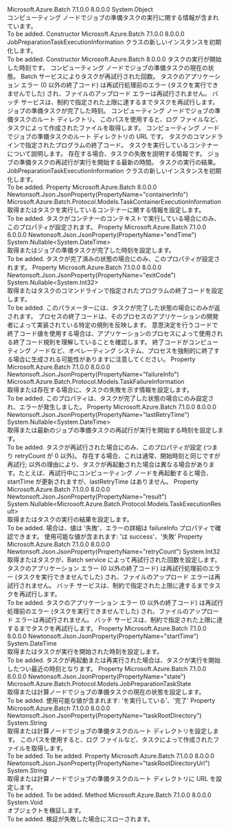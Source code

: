 <Type Name="JobPreparationTaskExecutionInformation" FullName="Microsoft.Azure.Batch.Protocol.Models.JobPreparationTaskExecutionInformation">
  <TypeSignature Language="C#" Value="public class JobPreparationTaskExecutionInformation" />
  <TypeSignature Language="ILAsm" Value=".class public auto ansi beforefieldinit JobPreparationTaskExecutionInformation extends System.Object" />
  <TypeSignature Language="DocId" Value="T:Microsoft.Azure.Batch.Protocol.Models.JobPreparationTaskExecutionInformation" />
  <TypeSignature Language="VB.NET" Value="Public Class JobPreparationTaskExecutionInformation" />
  <TypeSignature Language="F#" Value="type JobPreparationTaskExecutionInformation = class" />
  <AssemblyInfo>
    <AssemblyName>Microsoft.Azure.Batch</AssemblyName>
    <AssemblyVersion>7.1.0.0</AssemblyVersion>
    <AssemblyVersion>8.0.0.0</AssemblyVersion>
  </AssemblyInfo>
  <Base>
    <BaseTypeName>System.Object</BaseTypeName>
  </Base>
  <Interfaces />
  <Docs>
    <summary>
            コンピューティング ノードでジョブの準備タスクの実行に関する情報が含まれています。
            </summary>
    <remarks>To be added.</remarks>
  </Docs>
  <Members>
    <Member MemberName=".ctor">
      <MemberSignature Language="C#" Value="public JobPreparationTaskExecutionInformation ();" />
      <MemberSignature Language="ILAsm" Value=".method public hidebysig specialname rtspecialname instance void .ctor() cil managed" />
      <MemberSignature Language="DocId" Value="M:Microsoft.Azure.Batch.Protocol.Models.JobPreparationTaskExecutionInformation.#ctor" />
      <MemberSignature Language="VB.NET" Value="Public Sub New ()" />
      <MemberType>Constructor</MemberType>
      <AssemblyInfo>
        <AssemblyName>Microsoft.Azure.Batch</AssemblyName>
        <AssemblyVersion>7.1.0.0</AssemblyVersion>
        <AssemblyVersion>8.0.0.0</AssemblyVersion>
      </AssemblyInfo>
      <Parameters />
      <Docs>
        <summary>
            JobPreparationTaskExecutionInformation クラスの新しいインスタンスを初期化します。
            </summary>
        <remarks>To be added.</remarks>
      </Docs>
    </Member>
    <Member MemberName=".ctor">
      <MemberSignature Language="C#" Value="public JobPreparationTaskExecutionInformation (DateTime startTime, Microsoft.Azure.Batch.Protocol.Models.JobPreparationTaskState state, int retryCount, Nullable&lt;DateTime&gt; endTime = null, string taskRootDirectory = null, string taskRootDirectoryUrl = null, Nullable&lt;int&gt; exitCode = null, Microsoft.Azure.Batch.Protocol.Models.TaskContainerExecutionInformation containerInfo = null, Microsoft.Azure.Batch.Protocol.Models.TaskFailureInformation failureInfo = null, Nullable&lt;DateTime&gt; lastRetryTime = null, Nullable&lt;Microsoft.Azure.Batch.Protocol.Models.TaskExecutionResult&gt; result = null);" />
      <MemberSignature Language="ILAsm" Value=".method public hidebysig specialname rtspecialname instance void .ctor(valuetype System.DateTime startTime, valuetype Microsoft.Azure.Batch.Protocol.Models.JobPreparationTaskState state, int32 retryCount, valuetype System.Nullable`1&lt;valuetype System.DateTime&gt; endTime, string taskRootDirectory, string taskRootDirectoryUrl, valuetype System.Nullable`1&lt;int32&gt; exitCode, class Microsoft.Azure.Batch.Protocol.Models.TaskContainerExecutionInformation containerInfo, class Microsoft.Azure.Batch.Protocol.Models.TaskFailureInformation failureInfo, valuetype System.Nullable`1&lt;valuetype System.DateTime&gt; lastRetryTime, valuetype System.Nullable`1&lt;valuetype Microsoft.Azure.Batch.Protocol.Models.TaskExecutionResult&gt; result) cil managed" />
      <MemberSignature Language="DocId" Value="M:Microsoft.Azure.Batch.Protocol.Models.JobPreparationTaskExecutionInformation.#ctor(System.DateTime,Microsoft.Azure.Batch.Protocol.Models.JobPreparationTaskState,System.Int32,System.Nullable{System.DateTime},System.String,System.String,System.Nullable{System.Int32},Microsoft.Azure.Batch.Protocol.Models.TaskContainerExecutionInformation,Microsoft.Azure.Batch.Protocol.Models.TaskFailureInformation,System.Nullable{System.DateTime},System.Nullable{Microsoft.Azure.Batch.Protocol.Models.TaskExecutionResult})" />
      <MemberSignature Language="VB.NET" Value="Public Sub New (startTime As DateTime, state As JobPreparationTaskState, retryCount As Integer, Optional endTime As Nullable(Of DateTime) = null, Optional taskRootDirectory As String = null, Optional taskRootDirectoryUrl As String = null, Optional exitCode As Nullable(Of Integer) = null, Optional containerInfo As TaskContainerExecutionInformation = null, Optional failureInfo As TaskFailureInformation = null, Optional lastRetryTime As Nullable(Of DateTime) = null, Optional result As Nullable(Of TaskExecutionResult) = null)" />
      <MemberSignature Language="F#" Value="new Microsoft.Azure.Batch.Protocol.Models.JobPreparationTaskExecutionInformation : DateTime * Microsoft.Azure.Batch.Protocol.Models.JobPreparationTaskState * int * Nullable&lt;DateTime&gt; * string * string * Nullable&lt;int&gt; * Microsoft.Azure.Batch.Protocol.Models.TaskContainerExecutionInformation * Microsoft.Azure.Batch.Protocol.Models.TaskFailureInformation * Nullable&lt;DateTime&gt; * Nullable&lt;Microsoft.Azure.Batch.Protocol.Models.TaskExecutionResult&gt; -&gt; Microsoft.Azure.Batch.Protocol.Models.JobPreparationTaskExecutionInformation" Usage="new Microsoft.Azure.Batch.Protocol.Models.JobPreparationTaskExecutionInformation (startTime, state, retryCount, endTime, taskRootDirectory, taskRootDirectoryUrl, exitCode, containerInfo, failureInfo, lastRetryTime, result)" />
      <MemberType>Constructor</MemberType>
      <AssemblyInfo>
        <AssemblyName>Microsoft.Azure.Batch</AssemblyName>
        <AssemblyVersion>8.0.0.0</AssemblyVersion>
      </AssemblyInfo>
      <Parameters>
        <Parameter Name="startTime" Type="System.DateTime" />
        <Parameter Name="state" Type="Microsoft.Azure.Batch.Protocol.Models.JobPreparationTaskState" />
        <Parameter Name="retryCount" Type="System.Int32" />
        <Parameter Name="endTime" Type="System.Nullable&lt;System.DateTime&gt;" />
        <Parameter Name="taskRootDirectory" Type="System.String" />
        <Parameter Name="taskRootDirectoryUrl" Type="System.String" />
        <Parameter Name="exitCode" Type="System.Nullable&lt;System.Int32&gt;" />
        <Parameter Name="containerInfo" Type="Microsoft.Azure.Batch.Protocol.Models.TaskContainerExecutionInformation" />
        <Parameter Name="failureInfo" Type="Microsoft.Azure.Batch.Protocol.Models.TaskFailureInformation" />
        <Parameter Name="lastRetryTime" Type="System.Nullable&lt;System.DateTime&gt;" />
        <Parameter Name="result" Type="System.Nullable&lt;Microsoft.Azure.Batch.Protocol.Models.TaskExecutionResult&gt;" />
      </Parameters>
      <Docs>
        <param name="startTime">タスクの実行が開始した時刻です。</param>
        <param name="state">コンピューティング ノードでジョブの準備タスクの現在の状態。</param>
        <param name="retryCount">Batch サービスによりタスクが再試行された回数。 タスクのアプリケーション エラー (0 以外の終了コード) は再試行処理前のエラー (タスクを実行できませんでした) され、ファイルのアップロード エラーは再試行されません。 バッチ サービスは、制約で指定された上限に達するまでタスクを再試行します。</param>
        <param name="endTime">ジョブの準備タスクが完了した時刻。</param>
        <param name="taskRootDirectory">コンピューティング ノードでジョブの準備タスクのルート ディレクトリ。 このパスを使用すると、ログ ファイルなど、タスクによって作成されたファイルを取得します。</param>
        <param name="taskRootDirectoryUrl">コンピューティング ノードでジョブの準備タスクのルート ディレクトリの URL です。</param>
        <param name="exitCode">タスクのコマンドラインで指定されたプログラムの終了コード。</param>
        <param name="containerInfo">タスクを実行しているコンテナーについて説明します。</param>
        <param name="failureInfo">存在する場合、タスクの失敗を説明する情報です。</param>
        <param name="lastRetryTime">ジョブの準備タスクの再試行が実行を開始する最新の時間。</param>
        <param name="result">タスクの実行の結果。</param>
        <summary>
            JobPreparationTaskExecutionInformation クラスの新しいインスタンスを初期化します。
            </summary>
        <remarks>To be added.</remarks>
      </Docs>
    </Member>
    <Member MemberName="ContainerInfo">
      <MemberSignature Language="C#" Value="public Microsoft.Azure.Batch.Protocol.Models.TaskContainerExecutionInformation ContainerInfo { get; set; }" />
      <MemberSignature Language="ILAsm" Value=".property instance class Microsoft.Azure.Batch.Protocol.Models.TaskContainerExecutionInformation ContainerInfo" />
      <MemberSignature Language="DocId" Value="P:Microsoft.Azure.Batch.Protocol.Models.JobPreparationTaskExecutionInformation.ContainerInfo" />
      <MemberSignature Language="VB.NET" Value="Public Property ContainerInfo As TaskContainerExecutionInformation" />
      <MemberSignature Language="F#" Value="member this.ContainerInfo : Microsoft.Azure.Batch.Protocol.Models.TaskContainerExecutionInformation with get, set" Usage="Microsoft.Azure.Batch.Protocol.Models.JobPreparationTaskExecutionInformation.ContainerInfo" />
      <MemberType>Property</MemberType>
      <AssemblyInfo>
        <AssemblyName>Microsoft.Azure.Batch</AssemblyName>
        <AssemblyVersion>8.0.0.0</AssemblyVersion>
      </AssemblyInfo>
      <Attributes>
        <Attribute>
          <AttributeName>Newtonsoft.Json.JsonProperty(PropertyName="containerInfo")</AttributeName>
        </Attribute>
      </Attributes>
      <ReturnValue>
        <ReturnType>Microsoft.Azure.Batch.Protocol.Models.TaskContainerExecutionInformation</ReturnType>
      </ReturnValue>
      <Docs>
        <summary>
            取得またはタスクを実行しているコンテナーに関する情報を設定します。
            </summary>
        <value>To be added.</value>
        <remarks>
            タスクがコンテナーのコンテキストで実行している場合にのみ、このプロパティが設定されます。
            </remarks>
      </Docs>
    </Member>
    <Member MemberName="EndTime">
      <MemberSignature Language="C#" Value="public Nullable&lt;DateTime&gt; EndTime { get; set; }" />
      <MemberSignature Language="ILAsm" Value=".property instance valuetype System.Nullable`1&lt;valuetype System.DateTime&gt; EndTime" />
      <MemberSignature Language="DocId" Value="P:Microsoft.Azure.Batch.Protocol.Models.JobPreparationTaskExecutionInformation.EndTime" />
      <MemberSignature Language="VB.NET" Value="Public Property EndTime As Nullable(Of DateTime)" />
      <MemberSignature Language="F#" Value="member this.EndTime : Nullable&lt;DateTime&gt; with get, set" Usage="Microsoft.Azure.Batch.Protocol.Models.JobPreparationTaskExecutionInformation.EndTime" />
      <MemberType>Property</MemberType>
      <AssemblyInfo>
        <AssemblyName>Microsoft.Azure.Batch</AssemblyName>
        <AssemblyVersion>7.1.0.0</AssemblyVersion>
        <AssemblyVersion>8.0.0.0</AssemblyVersion>
      </AssemblyInfo>
      <Attributes>
        <Attribute>
          <AttributeName>Newtonsoft.Json.JsonProperty(PropertyName="endTime")</AttributeName>
        </Attribute>
      </Attributes>
      <ReturnValue>
        <ReturnType>System.Nullable&lt;System.DateTime&gt;</ReturnType>
      </ReturnValue>
      <Docs>
        <summary>
            取得またはジョブの準備タスクが完了した時刻を設定します。
            </summary>
        <value>To be added.</value>
        <remarks>
            タスクが完了済みの状態の場合にのみ、このプロパティが設定されます。
            </remarks>
      </Docs>
    </Member>
    <Member MemberName="ExitCode">
      <MemberSignature Language="C#" Value="public Nullable&lt;int&gt; ExitCode { get; set; }" />
      <MemberSignature Language="ILAsm" Value=".property instance valuetype System.Nullable`1&lt;int32&gt; ExitCode" />
      <MemberSignature Language="DocId" Value="P:Microsoft.Azure.Batch.Protocol.Models.JobPreparationTaskExecutionInformation.ExitCode" />
      <MemberSignature Language="VB.NET" Value="Public Property ExitCode As Nullable(Of Integer)" />
      <MemberSignature Language="F#" Value="member this.ExitCode : Nullable&lt;int&gt; with get, set" Usage="Microsoft.Azure.Batch.Protocol.Models.JobPreparationTaskExecutionInformation.ExitCode" />
      <MemberType>Property</MemberType>
      <AssemblyInfo>
        <AssemblyName>Microsoft.Azure.Batch</AssemblyName>
        <AssemblyVersion>7.1.0.0</AssemblyVersion>
        <AssemblyVersion>8.0.0.0</AssemblyVersion>
      </AssemblyInfo>
      <Attributes>
        <Attribute>
          <AttributeName>Newtonsoft.Json.JsonProperty(PropertyName="exitCode")</AttributeName>
        </Attribute>
      </Attributes>
      <ReturnValue>
        <ReturnType>System.Nullable&lt;System.Int32&gt;</ReturnType>
      </ReturnValue>
      <Docs>
        <summary>
            取得またはタスクのコマンドラインで指定されたプログラムの終了コードを設定します。
            </summary>
        <value>To be added.</value>
        <remarks>
            このパラメーターには、タスクが完了した状態の場合にのみが返されます。 プロセスの終了コードは、そのプロセスのアプリケーションの開発者によって実装されている特定の規則を反映します。 意思決定を行うコードで終了コード値を使用する場合は、アプリケーションのプロセスによって使用される終了コード規則を理解していることを確認します。 終了コードがコンピューティング ノードなど、オペレーティング システム、プロセスを強制的に終了する場合に生成される可能性がありますに注意してください。
            </remarks>
      </Docs>
    </Member>
    <Member MemberName="FailureInfo">
      <MemberSignature Language="C#" Value="public Microsoft.Azure.Batch.Protocol.Models.TaskFailureInformation FailureInfo { get; set; }" />
      <MemberSignature Language="ILAsm" Value=".property instance class Microsoft.Azure.Batch.Protocol.Models.TaskFailureInformation FailureInfo" />
      <MemberSignature Language="DocId" Value="P:Microsoft.Azure.Batch.Protocol.Models.JobPreparationTaskExecutionInformation.FailureInfo" />
      <MemberSignature Language="VB.NET" Value="Public Property FailureInfo As TaskFailureInformation" />
      <MemberSignature Language="F#" Value="member this.FailureInfo : Microsoft.Azure.Batch.Protocol.Models.TaskFailureInformation with get, set" Usage="Microsoft.Azure.Batch.Protocol.Models.JobPreparationTaskExecutionInformation.FailureInfo" />
      <MemberType>Property</MemberType>
      <AssemblyInfo>
        <AssemblyName>Microsoft.Azure.Batch</AssemblyName>
        <AssemblyVersion>7.1.0.0</AssemblyVersion>
        <AssemblyVersion>8.0.0.0</AssemblyVersion>
      </AssemblyInfo>
      <Attributes>
        <Attribute>
          <AttributeName>Newtonsoft.Json.JsonProperty(PropertyName="failureInfo")</AttributeName>
        </Attribute>
      </Attributes>
      <ReturnValue>
        <ReturnType>Microsoft.Azure.Batch.Protocol.Models.TaskFailureInformation</ReturnType>
      </ReturnValue>
      <Docs>
        <summary>
            取得または存在する場合に、タスクの失敗を示す情報を設定します。
            </summary>
        <value>To be added.</value>
        <remarks>
            このプロパティは、タスクが完了した状態の場合にのみ設定され、エラーが発生しました。
            </remarks>
      </Docs>
    </Member>
    <Member MemberName="LastRetryTime">
      <MemberSignature Language="C#" Value="public Nullable&lt;DateTime&gt; LastRetryTime { get; set; }" />
      <MemberSignature Language="ILAsm" Value=".property instance valuetype System.Nullable`1&lt;valuetype System.DateTime&gt; LastRetryTime" />
      <MemberSignature Language="DocId" Value="P:Microsoft.Azure.Batch.Protocol.Models.JobPreparationTaskExecutionInformation.LastRetryTime" />
      <MemberSignature Language="VB.NET" Value="Public Property LastRetryTime As Nullable(Of DateTime)" />
      <MemberSignature Language="F#" Value="member this.LastRetryTime : Nullable&lt;DateTime&gt; with get, set" Usage="Microsoft.Azure.Batch.Protocol.Models.JobPreparationTaskExecutionInformation.LastRetryTime" />
      <MemberType>Property</MemberType>
      <AssemblyInfo>
        <AssemblyName>Microsoft.Azure.Batch</AssemblyName>
        <AssemblyVersion>7.1.0.0</AssemblyVersion>
        <AssemblyVersion>8.0.0.0</AssemblyVersion>
      </AssemblyInfo>
      <Attributes>
        <Attribute>
          <AttributeName>Newtonsoft.Json.JsonProperty(PropertyName="lastRetryTime")</AttributeName>
        </Attribute>
      </Attributes>
      <ReturnValue>
        <ReturnType>System.Nullable&lt;System.DateTime&gt;</ReturnType>
      </ReturnValue>
      <Docs>
        <summary>
            取得または最新のジョブの準備タスクの再試行が実行を開始する時刻を設定します。
            </summary>
        <value>To be added.</value>
        <remarks>
            タスクが再試行された場合にのみ、このプロパティが設定 (つまり retryCount が 0 以外)。 存在する場合、これは通常、開始時刻と同じですが再試行; 以外の理由により、タスクが再起動された場合は異なる場合があります。たとえば、再試行中にコンピューティング ノードを再起動すると場合、startTime が更新されますが、lastRetryTime はありません。
            </remarks>
      </Docs>
    </Member>
    <Member MemberName="Result">
      <MemberSignature Language="C#" Value="public Nullable&lt;Microsoft.Azure.Batch.Protocol.Models.TaskExecutionResult&gt; Result { get; set; }" />
      <MemberSignature Language="ILAsm" Value=".property instance valuetype System.Nullable`1&lt;valuetype Microsoft.Azure.Batch.Protocol.Models.TaskExecutionResult&gt; Result" />
      <MemberSignature Language="DocId" Value="P:Microsoft.Azure.Batch.Protocol.Models.JobPreparationTaskExecutionInformation.Result" />
      <MemberSignature Language="VB.NET" Value="Public Property Result As Nullable(Of TaskExecutionResult)" />
      <MemberSignature Language="F#" Value="member this.Result : Nullable&lt;Microsoft.Azure.Batch.Protocol.Models.TaskExecutionResult&gt; with get, set" Usage="Microsoft.Azure.Batch.Protocol.Models.JobPreparationTaskExecutionInformation.Result" />
      <MemberType>Property</MemberType>
      <AssemblyInfo>
        <AssemblyName>Microsoft.Azure.Batch</AssemblyName>
        <AssemblyVersion>7.1.0.0</AssemblyVersion>
        <AssemblyVersion>8.0.0.0</AssemblyVersion>
      </AssemblyInfo>
      <Attributes>
        <Attribute>
          <AttributeName>Newtonsoft.Json.JsonProperty(PropertyName="result")</AttributeName>
        </Attribute>
      </Attributes>
      <ReturnValue>
        <ReturnType>System.Nullable&lt;Microsoft.Azure.Batch.Protocol.Models.TaskExecutionResult&gt;</ReturnType>
      </ReturnValue>
      <Docs>
        <summary>
            取得またはタスクの実行の結果を設定します。
            </summary>
        <value>To be added.</value>
        <remarks>
            場合は、値は '失敗'、エラーの詳細は failureInfo プロパティで確認できます。 使用可能な値が含まれます: 'は success'、'失敗'
            </remarks>
      </Docs>
    </Member>
    <Member MemberName="RetryCount">
      <MemberSignature Language="C#" Value="public int RetryCount { get; set; }" />
      <MemberSignature Language="ILAsm" Value=".property instance int32 RetryCount" />
      <MemberSignature Language="DocId" Value="P:Microsoft.Azure.Batch.Protocol.Models.JobPreparationTaskExecutionInformation.RetryCount" />
      <MemberSignature Language="VB.NET" Value="Public Property RetryCount As Integer" />
      <MemberSignature Language="F#" Value="member this.RetryCount : int with get, set" Usage="Microsoft.Azure.Batch.Protocol.Models.JobPreparationTaskExecutionInformation.RetryCount" />
      <MemberType>Property</MemberType>
      <AssemblyInfo>
        <AssemblyName>Microsoft.Azure.Batch</AssemblyName>
        <AssemblyVersion>7.1.0.0</AssemblyVersion>
        <AssemblyVersion>8.0.0.0</AssemblyVersion>
      </AssemblyInfo>
      <Attributes>
        <Attribute>
          <AttributeName>Newtonsoft.Json.JsonProperty(PropertyName="retryCount")</AttributeName>
        </Attribute>
      </Attributes>
      <ReturnValue>
        <ReturnType>System.Int32</ReturnType>
      </ReturnValue>
      <Docs>
        <summary>
            取得またはタスクが、Batch service によって再試行された回数を設定します。 タスクのアプリケーション エラー (0 以外の終了コード) は再試行処理前のエラー (タスクを実行できませんでした) され、ファイルのアップロード エラーは再試行されません。 バッチ サービスは、制約で指定された上限に達するまでタスクを再試行します。
            </summary>
        <value>To be added.</value>
        <remarks>
            タスクのアプリケーション エラー (0 以外の終了コード) は再試行処理前のエラー (タスクを実行できませんでした) され、ファイルのアップロード エラーは再試行されません。 バッチ サービスは、制約で指定された上限に達するまでタスクを再試行します。
            </remarks>
      </Docs>
    </Member>
    <Member MemberName="StartTime">
      <MemberSignature Language="C#" Value="public DateTime StartTime { get; set; }" />
      <MemberSignature Language="ILAsm" Value=".property instance valuetype System.DateTime StartTime" />
      <MemberSignature Language="DocId" Value="P:Microsoft.Azure.Batch.Protocol.Models.JobPreparationTaskExecutionInformation.StartTime" />
      <MemberSignature Language="VB.NET" Value="Public Property StartTime As DateTime" />
      <MemberSignature Language="F#" Value="member this.StartTime : DateTime with get, set" Usage="Microsoft.Azure.Batch.Protocol.Models.JobPreparationTaskExecutionInformation.StartTime" />
      <MemberType>Property</MemberType>
      <AssemblyInfo>
        <AssemblyName>Microsoft.Azure.Batch</AssemblyName>
        <AssemblyVersion>7.1.0.0</AssemblyVersion>
        <AssemblyVersion>8.0.0.0</AssemblyVersion>
      </AssemblyInfo>
      <Attributes>
        <Attribute>
          <AttributeName>Newtonsoft.Json.JsonProperty(PropertyName="startTime")</AttributeName>
        </Attribute>
      </Attributes>
      <ReturnValue>
        <ReturnType>System.DateTime</ReturnType>
      </ReturnValue>
      <Docs>
        <summary>
            取得またはタスクが実行を開始された時刻を設定します。
            </summary>
        <value>To be added.</value>
        <remarks>
            タスクが再起動または再実行された場合は、タスクが実行を開始したつい最近の時刻となります。
            </remarks>
      </Docs>
    </Member>
    <Member MemberName="State">
      <MemberSignature Language="C#" Value="public Microsoft.Azure.Batch.Protocol.Models.JobPreparationTaskState State { get; set; }" />
      <MemberSignature Language="ILAsm" Value=".property instance valuetype Microsoft.Azure.Batch.Protocol.Models.JobPreparationTaskState State" />
      <MemberSignature Language="DocId" Value="P:Microsoft.Azure.Batch.Protocol.Models.JobPreparationTaskExecutionInformation.State" />
      <MemberSignature Language="VB.NET" Value="Public Property State As JobPreparationTaskState" />
      <MemberSignature Language="F#" Value="member this.State : Microsoft.Azure.Batch.Protocol.Models.JobPreparationTaskState with get, set" Usage="Microsoft.Azure.Batch.Protocol.Models.JobPreparationTaskExecutionInformation.State" />
      <MemberType>Property</MemberType>
      <AssemblyInfo>
        <AssemblyName>Microsoft.Azure.Batch</AssemblyName>
        <AssemblyVersion>7.1.0.0</AssemblyVersion>
        <AssemblyVersion>8.0.0.0</AssemblyVersion>
      </AssemblyInfo>
      <Attributes>
        <Attribute>
          <AttributeName>Newtonsoft.Json.JsonProperty(PropertyName="state")</AttributeName>
        </Attribute>
      </Attributes>
      <ReturnValue>
        <ReturnType>Microsoft.Azure.Batch.Protocol.Models.JobPreparationTaskState</ReturnType>
      </ReturnValue>
      <Docs>
        <summary>
            取得または計算ノードでジョブの準備タスクの現在の状態を設定します。
            </summary>
        <value>To be added.</value>
        <remarks>
            使用可能な値が含まれます: 'を実行している'、'完了'
            </remarks>
      </Docs>
    </Member>
    <Member MemberName="TaskRootDirectory">
      <MemberSignature Language="C#" Value="public string TaskRootDirectory { get; set; }" />
      <MemberSignature Language="ILAsm" Value=".property instance string TaskRootDirectory" />
      <MemberSignature Language="DocId" Value="P:Microsoft.Azure.Batch.Protocol.Models.JobPreparationTaskExecutionInformation.TaskRootDirectory" />
      <MemberSignature Language="VB.NET" Value="Public Property TaskRootDirectory As String" />
      <MemberSignature Language="F#" Value="member this.TaskRootDirectory : string with get, set" Usage="Microsoft.Azure.Batch.Protocol.Models.JobPreparationTaskExecutionInformation.TaskRootDirectory" />
      <MemberType>Property</MemberType>
      <AssemblyInfo>
        <AssemblyName>Microsoft.Azure.Batch</AssemblyName>
        <AssemblyVersion>7.1.0.0</AssemblyVersion>
        <AssemblyVersion>8.0.0.0</AssemblyVersion>
      </AssemblyInfo>
      <Attributes>
        <Attribute>
          <AttributeName>Newtonsoft.Json.JsonProperty(PropertyName="taskRootDirectory")</AttributeName>
        </Attribute>
      </Attributes>
      <ReturnValue>
        <ReturnType>System.String</ReturnType>
      </ReturnValue>
      <Docs>
        <summary>
            取得または計算ノードでジョブの準備タスクのルート ディレクトリを設定します。 このパスを使用すると、ログ ファイルなど、タスクによって作成されたファイルを取得します。
            </summary>
        <value>To be added.</value>
        <remarks>To be added.</remarks>
      </Docs>
    </Member>
    <Member MemberName="TaskRootDirectoryUrl">
      <MemberSignature Language="C#" Value="public string TaskRootDirectoryUrl { get; set; }" />
      <MemberSignature Language="ILAsm" Value=".property instance string TaskRootDirectoryUrl" />
      <MemberSignature Language="DocId" Value="P:Microsoft.Azure.Batch.Protocol.Models.JobPreparationTaskExecutionInformation.TaskRootDirectoryUrl" />
      <MemberSignature Language="VB.NET" Value="Public Property TaskRootDirectoryUrl As String" />
      <MemberSignature Language="F#" Value="member this.TaskRootDirectoryUrl : string with get, set" Usage="Microsoft.Azure.Batch.Protocol.Models.JobPreparationTaskExecutionInformation.TaskRootDirectoryUrl" />
      <MemberType>Property</MemberType>
      <AssemblyInfo>
        <AssemblyName>Microsoft.Azure.Batch</AssemblyName>
        <AssemblyVersion>7.1.0.0</AssemblyVersion>
        <AssemblyVersion>8.0.0.0</AssemblyVersion>
      </AssemblyInfo>
      <Attributes>
        <Attribute>
          <AttributeName>Newtonsoft.Json.JsonProperty(PropertyName="taskRootDirectoryUrl")</AttributeName>
        </Attribute>
      </Attributes>
      <ReturnValue>
        <ReturnType>System.String</ReturnType>
      </ReturnValue>
      <Docs>
        <summary>
            取得または計算ノードでジョブの準備タスクのルート ディレクトリに URL を設定します。
            </summary>
        <value>To be added.</value>
        <remarks>To be added.</remarks>
      </Docs>
    </Member>
    <Member MemberName="Validate">
      <MemberSignature Language="C#" Value="public virtual void Validate ();" />
      <MemberSignature Language="ILAsm" Value=".method public hidebysig newslot virtual instance void Validate() cil managed" />
      <MemberSignature Language="DocId" Value="M:Microsoft.Azure.Batch.Protocol.Models.JobPreparationTaskExecutionInformation.Validate" />
      <MemberSignature Language="VB.NET" Value="Public Overridable Sub Validate ()" />
      <MemberSignature Language="F#" Value="abstract member Validate : unit -&gt; unit&#xA;override this.Validate : unit -&gt; unit" Usage="jobPreparationTaskExecutionInformation.Validate " />
      <MemberType>Method</MemberType>
      <AssemblyInfo>
        <AssemblyName>Microsoft.Azure.Batch</AssemblyName>
        <AssemblyVersion>7.1.0.0</AssemblyVersion>
        <AssemblyVersion>8.0.0.0</AssemblyVersion>
      </AssemblyInfo>
      <ReturnValue>
        <ReturnType>System.Void</ReturnType>
      </ReturnValue>
      <Parameters />
      <Docs>
        <summary>
            オブジェクトを検証します。
            </summary>
        <remarks>To be added.</remarks>
        <exception cref="T:Microsoft.Rest.ValidationException">
            検証が失敗した場合にスローされます。
            </exception>
      </Docs>
    </Member>
  </Members>
</Type>